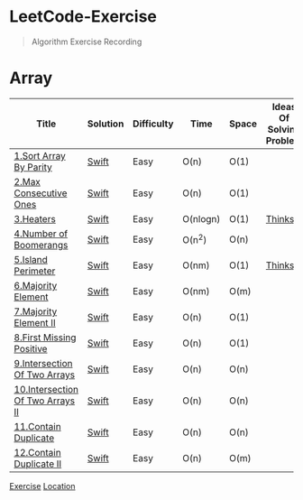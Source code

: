 

# LeetCode-Exercise

> Algorithm Exercise Recording

# Array

Title | Solution | Difficulty | Time | Space | Ideas Of Solving Problem
---|---|---|---|---|----|
[1.Sort Array By Parity](https://leetcode.com/problems/sort-array-by-parity/)| [Swift](https://github.com/SummerHF/LeetCode-Exercise/blob/master/Array/SortArrByParity.playground/Contents.swift) | Easy | O(n) | O(1) | 
[2.Max Consecutive Ones](https://leetcode.com/problems/max-consecutive-ones/)| [Swift](https://github.com/SummerHF/LeetCode-Exercise/blob/master/Array/MaxConsecutive.playground/Contents.swift)| Easy| O(n) | O(1) | 
[3.Heaters](https://leetcode.com/problems/heaters/) | [Swift](https://github.com/SummerHF/LeetCode-Exercise/blob/master/Array/Heaters.playground/Contents.swift) |Easy | O(nlogn) | O(1) | [Thinks](http://ww3.sinaimg.cn/large/006tNc79ly1g4knv9japzj30u00y4npd.jpg)
[4.Number of Boomerangs](https://leetcode.com/problems/number-of-boomerangs) | [Swift](https://github.com/SummerHF/LeetCode-Exercise/blob/master/Array/NumberOfBoomerangs.playground/Contents.swift) | Easy| O(n<sup>2</sup>) | O(n) |
[5.Island Perimeter](https://leetcode.com/problems/island-perimeter/) | [Swift](https://github.com/SummerHF/LeetCode-Exercise/blob/master/Array/IslandPerimeter.playground/Contents.swift) | Easy| O(nm) | O(1) | [Thinks](http://ww3.sinaimg.cn/large/006tNc79ly1g4mfucx8s0j306t06cwed.jpg)
[6.Majority Element](https://leetcode.com/problems/majority-element/) | [Swift](https://github.com/SummerHF/LeetCode-Exercise/blob/master/Array/MajorityElement.playground/Contents.swift) | Easy| O(nm) | O(m) | 
[7.Majority Element II](https://leetcode.com/problems/majority-element-ii/) | [Swift](https://github.com/SummerHF/LeetCode-Exercise/blob/master/Array/MajorityElementII.playground/Contents.swift) | Easy| O(n) | O(1) | 
[8.First Missing Positive](https://leetcode.com/problems/first-missing-positive/) | [Swift](https://github.com/SummerHF/LeetCode-Exercise/blob/master/Array/FirstMissingPositive.playground/Contents.swift) | Easy| O(n) | O(1) | 
[9.Intersection Of Two Arrays](https://leetcode.com/problems/intersection-of-two-arrays/) | [Swift](https://github.com/SummerHF/LeetCode-Exercise/blob/master/Array/IntersectionOfTwoArrays.playground/Contents.swift) | Easy| O(n) | O(n) | 
[10.Intersection Of Two Arrays II](https://leetcode.com/problems/intersection-of-two-arrays-ii/) | [Swift](https://github.com/SummerHF/LeetCode-Exercise/blob/master/Array/IntersectionOfTwoArraysII.playground/Contents.swift) | Easy| O(n) | O(n) | 
[11.Contain Duplicate](https://leetcode.com/problems/contains-duplicate/) | [Swift](https://github.com/SummerHF/LeetCode-Exercise/blob/master/Array/ContainDuplicate.playground/Contents.swift) | Easy| O(n) | O(n) | 
[12.Contain Duplicate II](https://leetcode.com/problems/contains-duplicate-ii/) | [Swift](https://github.com/SummerHF/LeetCode-Exercise/blob/master/Array/ContainDuplicateII.playground/Contents.swift) | Easy| O(n) | O(m) | 

[Exercise](https://github.com/soapyigu/LeetCode-Swift#string)
[Location](https://github.com/SummerHF/LeetCode-Exercise)

